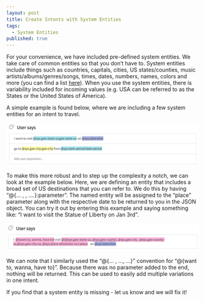 ```yaml
---
layout: post
title: Create Intents with System Entities
tags: 
  - System Entities
published: true
---
```


For your convenience, we have included pre-defined system entities.  We take care of common entities so that you don’t have to.  System entities include things such as countries, capitals, cities, US states/counties, music artists/albums/genres/songs, times, dates, numbers, names, colors and more (you can find a list [here](http://api.ai/docs/getting-started/entity-overview.html)). When you use the system entities, there is variability included for incoming values (e.g. USA can be referred to as the States or the United States of America).

A simple example is found below, where we are including a few system entities for an intent to travel. 

<img src="/images/Screen Shot 2014-12-02 at 8.44.07 PM.png" width="636" />

To make this more robust and to step up the complexity a notch, we can look at the example below.  Here, we are defining an entity that includes a broad set of US destinations that you can refer to.  We do this by having “@{... , <list of different entities> , ….}:parameter”.  The named entity will be assigned to the “place” parameter along with the respective date to be returned to you in the JSON object. You can try it out by entering this example and saying something like: “I want to visit the Statue of Liberty on Jan 3rd”.

<img src="/images/Screen Shot 2014-12-02 at 8.54.31 PM.png" width="636" />

We can note that I similarly used the “@{... , …, …}” convention for “@{want to, wanna, have to}”.  Because there was no parameter added to the end, nothing will be returned.  This can be used to easily add multiple variations in one intent.

If you find that a system entity is missing - let us know and we will fix it!
